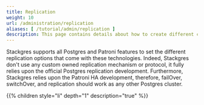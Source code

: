 ```yaml
---
title: Replication
weight: 10
url: /administration/replication
aliases: [ /tutorial/admin/replication ]
description: This page contains details about how to create different cluster arquitecture topologies by using the replication features.
---
```


Stackgres supports all Postgres and Patroni features to set the different replication options that come with these technologies. Indeed, Stackgres don't use any custom owned replication mechanism or protocol, it fully relies upon the official Postgres replication development. Furthermore, Stackgres relies upon the Patroni HA development, therefore, failOver, switchOver, and replication should work as any other Postgres cluster.

{{% children style="li" depth="1" description="true" %}}